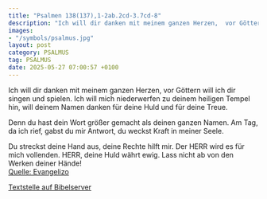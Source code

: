 ```yaml
---
title: "Psalmen 138(137),1-2ab.2cd-3.7cd-8"
description: "Ich will dir danken mit meinem ganzen Herzen,  vor Göttern will ich dir singen und spielen. Ich will mich niederwerfen zu deinem heiligen Tempel hin, will deinem Namen danken für deine Huld und für deine Treue.  Denn du hast dein Wort größer gemacht als deinen ganzen Namen. Am T...."
images:
- "/symbols/psalmus.jpg"
layout: post
category: PSALMUS
tag: PSALMUS
date: 2025-05-27 07:00:57 +0100
---
```

Ich will dir danken mit meinem ganzen Herzen, 
vor Göttern will ich dir singen und spielen.
Ich will mich niederwerfen zu deinem heiligen Tempel hin,
will deinem Namen danken für deine Huld und für deine Treue.

Denn du hast dein Wort größer gemacht
als deinen ganzen Namen.
Am Tag, da ich rief, gabst du mir Antwort, 
du weckst Kraft in meiner Seele.<!--more-->

Du streckst deine Hand aus,
deine Rechte hilft mir.
Der HERR wird es für mich vollenden. 
HERR, deine Huld währt ewig. 
Lass nicht ab von den Werken deiner Hände!<br>
[Quelle: Evangelizo](https://evangeliumtagfuertag.org/DE/gospel)

[Textstelle auf Bibelserver](https://www.bibleserver.com/EU/ps138(137),1-2ab.2cd-3.7cd-8)

